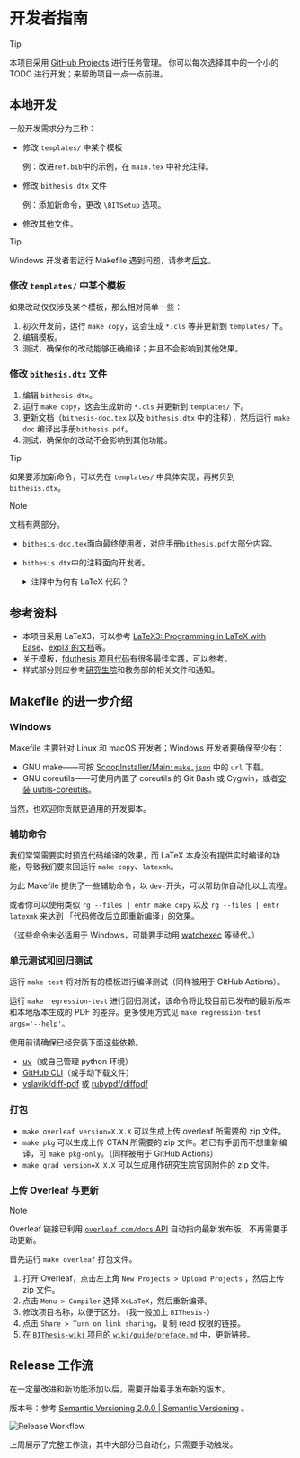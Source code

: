 # 开发者指南

> [!TIP]
>
> 本项目采用 [GitHub Projects](https://github.com/BITNP/BIThesis/projects) 进行任务管理。
> 你可以每次选择其中的一个小的 TODO 进行开发；来帮助项目一点一点前进。

## 本地开发

一般开发需求分为三种：

- 修改 `templates/` 中某个模板

  例：改进`ref.bib`中的示例，在 `main.tex` 中补充注释。

- 修改 `bithesis.dtx` 文件

  例：添加新命令，更改 `\BITSetup` 选项。

- 修改其他文件。

> [!TIP]
>
> Windows 开发者若运行 Makefile 遇到问题，请参考[后文](#Windows)。

### 修改 `templates/` 中某个模板

如果改动仅仅涉及某个模板，那么相对简单一些：

1. 初次开发前，运行 `make copy`，这会生成 `*.cls` 等并更新到 `templates/` 下。
2. 编辑模板。
3. 测试，确保你的改动能够正确编译；并且不会影响到其他效果。

### 修改 `bithesis.dtx` 文件

1. 编辑 `bithesis.dtx`。
2. 运行 `make copy`，这会生成新的 `*.cls` 并更新到 `templates/` 下。
3. 更新文档（`bithesis-doc.tex` 以及 `bithesis.dtx` 中的注释），然后运行 `make doc` 编译出手册`bithesis.pdf`。
4. 测试，确保你的改动不会影响到其他功能。

> [!TIP]
>
> 如果要添加新命令，可以先在 `templates/` 中具体实现，再拷贝到 `bithesis.dtx`。

> [!NOTE]
> 
> 文档有两部分。
>
> - `bithesis-doc.tex`面向最终使用者，对应手册`bithesis.pdf`大部分内容。
> - `bithesis.dtx`中的注释面向开发者。
>
>   <details>
>   <summary>注释中为何有 LaTeX 代码？</summary>
>
>   `bithesis.dtx`最顶层的注释包含 LaTeX 代码，可输出为手册结尾「实现细节」一节；不过默认不输出，一般也无需单独检查输出结果。
>
>   如需输出，请如下编辑`bithesis.dtx`（`\jobname`的值是`bithesis`，`\filename`的值是`bithesis.dtx`），然后照常编译手册。
>
>   ```diff
>    \begin{document}
>   -  \DocInput{\jobname-doc.tex}
>   +  \DocInput{\jobname-doc.tex,\filename}
>   ```
>
>   相关功能的文档位于 [DocStrip](https://texdoc.org/serve/docstrip/0) 和 [l3doc](https://texdoc.org/serve/l3doc/0)。
>   </details>

## 参考资料

- 本项目采用 LaTeX3，可以参考 [LaTeX3: Programming in LaTeX with Ease](https://www.alanshawn.com/tech/2020/10/04/latex3-tutorial.html)、[expl3 的文档](https://www.latex-project.org/help/documentation/)等。
- 关于模板，[fduthesis 项目代码](https://github.com/stone-zeng/fduthesis)有很多最佳实践，可以参考。
- 样式部分则应参考[研究生院](https://grd.bit.edu.cn/xwgz/xwgz2/wjxz_xwgz/)和教务部的相关文件和通知。

## Makefile 的进一步介绍

### Windows

Makefile 主要针对 Linux 和 macOS 开发者；Windows 开发者要确保至少有：

- GNU make——可按 [ScoopInstaller/Main: `make.json`](https://github.com/ScoopInstaller/Main/blob/master/bucket/make.json) 中的 `url` 下载。
- GNU coreutils——可使用内置了 coreutils 的 Git Bash 或 Cygwin，或者[安装 uutils-coreutils](https://uutils.github.io/coreutils/docs/installation.html#windows)。

当然，也欢迎你贡献更通用的开发脚本。

### 辅助命令

我们常常需要实时预览代码编译的效果，而 LaTeX 本身没有提供实时编译的功能，导致我们要来回运行 `make copy`、`latexmk`。

为此 Makefile 提供了一些辅助命令，以 `dev-`开头，可以帮助你自动化以上流程。

或者你可以使用类似 `rg --files | entr make copy` 以及 `rg --files | entr latexmk` 来达到
「代码修改后立即重新编译」的效果。

（这些命令未必适用于 Windows，可能要手动用 [watchexec](https://watchexec.github.io/) 等替代。）

### 单元测试和回归测试

运行 `make test` 将对所有的模板进行编译测试（同样被用于 GitHub Actions）。

运行 `make regression-test` 进行回归测试，该命令将比较目前已发布的最新版本和本地版本生成的 PDF 的差异。更多使用方式见 `make regression-test args='--help'`。

使用前请确保已经安装下面这些依赖。

- [uv](https://docs.astral.sh/uv/)（或自己管理 python 环境）
- [GitHub CLI](https://cli.github.com/)（或手动下载文件）
- [vslavik/diff-pdf](https://vslavik.github.io/diff-pdf/) 或 [rubypdf/diffpdf](https://soft.rubypdf.com/software/diffpdf)

### 打包

- `make overleaf version=X.X.X` 可以生成上传 overleaf 所需要的 zip 文件。
- `make pkg` 可以生成上传 CTAN 所需要的 zip 文件。若已有手册而不想重新编译，可 `make pkg-only`。（同样被用于 GitHub Actions）
- `make grad version=X.X.X` 可以生成用作研究生院官网附件的 zip 文件。

### 上传 Overleaf 与更新

> [!NOTE]
> Overleaf 链接已利用 [`overleaf.com/docs` API](https://www.overleaf.com/devs) 自动指向最新发布版，不再需要手动更新。

首先运行 `make overleaf` 打包文件。

1. 打开 Overleaf，点击左上角 `New Projects > Upload Projects` ，然后上传 zip 文件。
2. 点击 `Menu > Compiler` 选择 `XeLaTeX`，然后重新编译。
3. 修改项目名称，以便于区分。（我一般加上 `BIThesis-`）
4. 点击 `Share > Turn on link sharing`，复制 read 权限的链接。
5. 在 [`BIThesis-wiki` 项目的 `wiki/guide/preface.md`](https://github.com/BITNP/BIThesis-wiki/blob/main/wiki/guide/preface.md) 中，更新链接。

## Release 工作流

在一定量改进和新功能添加以后，需要开始着手发布新的版本。

版本号：参考 [Semantic Versioning 2.0.0 | Semantic Versioning](https://semver.org/) 。

![Release Workflow](./assets/release_workflow.png)

上周展示了完整工作流，其中大部分已自动化，只需要手动触发。

